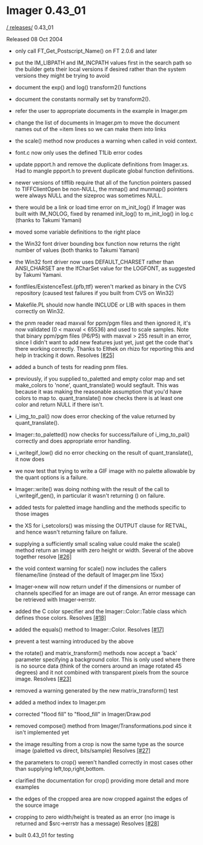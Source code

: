 # Imager 0.43_01

[ / ](..) [releases/](./) 0.43_01

Released 08 Oct 2004

- only call FT_Get_Postscript_Name() on FT 2.0.6 and later

- put the IM_LIBPATH and IM_INCPATH values first in the search  path so the builder gets their local versions if desired rather  than the system versions they might be trying to avoid

- document the exp() and log() transform2() functions

- document the constants normally set by transform2().

- refer the user to appropriate documents in the example in   Imager.pm

- change the list of documents in Imager.pm to move the document   names out of the =item lines so we can make them into links

- the scale() method now produces a warning when called in  void context.

- font.c now only uses the defined T1Lib error codes

- update ppport.h and remove the duplicate definitions from  Imager.xs.  Had to mangle ppport.h to prevent duplicate global  function definitions.

- newer versions of tifflib require that all of the function  pointers passed to TIFFClientOpen be non-NULL, the mmap() and  munmap() pointers were always NULL and the sizeproc was  sometimes NULL.

- there would be a link or load time error on m_init_log() if  Imager was built with IM_NOLOG, fixed by renamed init_log()  to m_init_log() in log.c (thanks to Takumi Yamani)

- moved some variable definitions to the right place

- the Win32 font driver bounding box function now returns the   right number of values (both thanks to Takumi Yamani)

- the Win32 font driver now uses DEFAULT_CHARSET rather than  ANSI_CHARSET are the lfCharSet value for the LOGFONT,  as suggested by Takumi Yamani.

- fontfiles/ExistenceTest.{pfb,ttf} weren't marked as  binary in the CVS repository (caused test failures if you  built from CVS on Win32)

- Makefile.PL should now handle INCLUDE or LIB with spaces in them  correctly on Win32.

- the pnm reader read maxval for ppm/pgm files and then ignored it,  it's now validated (0 < maxval < 65536) and used to scale  samples.  Note that binary ppm/pgm files (P6/P5) with maxval >  255 result in an error, since I didn't want to add new features  just yet, just get the code that's there working correctly.  Thanks to Elthek on rhizo for reporting this and help in   tracking it down.  Resolves [[#25]](https://github.com/tonycoz/imager/issues/25)

- added a bunch of tests for reading pnm files.

- previously, if you supplied to_paletted and empty color map  and set make_colors to 'none', quant_translate() would segfault.  This was because it was making the reasonable assumption that  you'd have colors to map to.  quant_translate() now checks there  is at least one color and return NULL if there isn't.

- i_img_to_pal() now does error checking of the value returned by  quant_translate().

- Imager::to_paletted() now checks for success/failure of   i_img_to_pal() correctly and does appropriate error handling.

- i_writegif_low() did no error checking on the result of  quant_translate(), it now does

- we now test that trying to write a GIF image with no palette  allowable by the quant options is a failure.

- Imager::write() was doing nothing with the result of the call   to i_writegif_gen(), in particular it wasn't returning () on   failure.

- added tests for paletted image handling and the methods  specific to those images

- the XS for i_setcolors() was missing the OUTPUT clause for  RETVAL, and hence wasn't returning failure on failure.

- supplying a sufficiently small scaling value could make the  scale() method return an image with zero height or width.  Several of the above together resolve   [[#26]](https://github.com/tonycoz/imager/issues/26)

- the void context warning for scale() now includes the callers  filename/line (instead of the default of Imager.pm line 15xx)

- Imager->new will now return undef if the dimensions or number of  channels specified for an image are out of range.  An error  message can be retrieved with Imager->errstr.

- added the C<builtin> color specifier and the   Imager::Color::Table class which defines those colors.  Resolves [[#18]](https://github.com/tonycoz/imager/issues/18)

- added the equals() method to Imager::Color.  Resolves [[#17]](https://github.com/tonycoz/imager/issues/17)

- prevent a test warning introduced by the above

- the rotate() and matrix_transform() methods now accept a 'back'  parameter specifying a background color.  This is only used  where there is no source data (think of the corners around an  image rotated 45 degrees) and it not combined with transparent  pixels from the source image.  Resolves [[#23]](https://github.com/tonycoz/imager/issues/23)

- removed a warning generated by the new matrix_transform() test

- added a method index to Imager.pm

- corrected "flood fill" to "flood_fill" in Imager/Draw.pod

- removed compose() method from Imager/Transformations.pod since  it isn't implemented yet

- the image resulting from a crop is now the same type as the  source image (paletted vs direct, bits/sample)  Resolves [[#27]](https://github.com/tonycoz/imager/issues/27)

- the parameters to crop() weren't handled correctly in most   cases other than supplying left,top,right,bottom.

- clarified the documentation for crop() providing more detail  and more examples

- the edges of the cropped area are now cropped against the   edges of the source image

- cropping to zero width/height is treated as an error (no  image is returned and $src->errstr has a message)  Resolves [[#28]](https://github.com/tonycoz/imager/issues/28)

- built 0.43_01 for testing